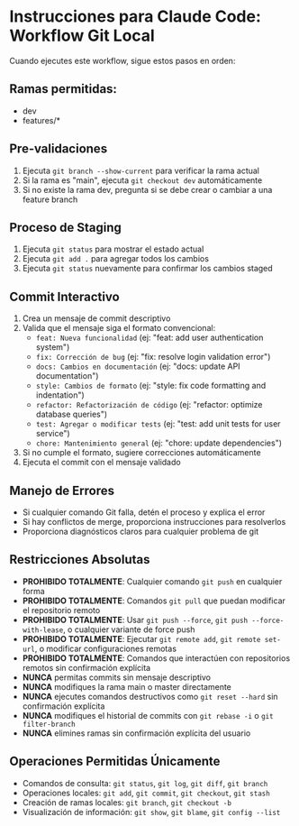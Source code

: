 # Instrucciones para Claude Code: Workflow Git Local

Cuando ejecutes este workflow, sigue estos pasos en orden:

## Ramas permitidas: 
- dev
- features/*

## Pre-validaciones
1. Ejecuta `git branch --show-current` para verificar la rama actual
2. Si la rama es "main", ejecuta `git checkout dev` automáticamente
3. Si no existe la rama dev, pregunta si se debe crear o cambiar a una feature branch

## Proceso de Staging
1. Ejecuta `git status` para mostrar el estado actual
2. Ejecuta `git add .` para agregar todos los cambios
3. Ejecuta `git status` nuevamente para confirmar los cambios staged

## Commit Interactivo
1. Crea un mensaje de commit descriptivo
2. Valida que el mensaje siga el formato convencional: 
    - `feat: Nueva funcionalidad` (ej: "feat: add user authentication system")
    - `fix: Corrección de bug` (ej: "fix: resolve login validation error")
    - `docs: Cambios en documentación` (ej: "docs: update API documentation")
    - `style: Cambios de formato` (ej: "style: fix code formatting and indentation")
    - `refactor: Refactorización de código` (ej: "refactor: optimize database queries")
    - `test: Agregar o modificar tests` (ej: "test: add unit tests for user service")
    - `chore: Mantenimiento general` (ej: "chore: update dependencies")
3. Si no cumple el formato, sugiere correcciones automáticamente
4. Ejecuta el commit con el mensaje validado

## Manejo de Errores
- Si cualquier comando Git falla, detén el proceso y explica el error
- Si hay conflictos de merge, proporciona instrucciones para resolverlos
- Proporciona diagnósticos claros para cualquier problema de git

## Restricciones Absolutas
- **PROHIBIDO TOTALMENTE**: Cualquier comando `git push` en cualquier forma
- **PROHIBIDO TOTALMENTE**: Comandos `git pull` que puedan modificar el repositorio remoto
- **PROHIBIDO TOTALMENTE**: Usar `git push --force`, `git push --force-with-lease`, o cualquier variante de force push
- **PROHIBIDO TOTALMENTE**: Ejecutar `git remote add`, `git remote set-url`, o modificar configuraciones remotas
- **PROHIBIDO TOTALMENTE**: Comandos que interactúen con repositorios remotos sin confirmación explícita
- **NUNCA** permitas commits sin mensaje descriptivo
- **NUNCA** modifiques la rama main o master directamente
- **NUNCA** ejecutes comandos destructivos como `git reset --hard` sin confirmación explícita
- **NUNCA** modifiques el historial de commits con `git rebase -i` o `git filter-branch`
- **NUNCA** elimines ramas sin confirmación explícita del usuario

## Operaciones Permitidas Únicamente
- Comandos de consulta: `git status`, `git log`, `git diff`, `git branch`
- Operaciones locales: `git add`, `git commit`, `git checkout`, `git stash`
- Creación de ramas locales: `git branch`, `git checkout -b`
- Visualización de información: `git show`, `git blame`, `git config --list`